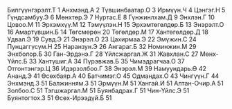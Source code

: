 Билгүүнгэрэлт.Т 1
Анхмэнд.А 2
Түвшинбаатар.О 3
Ирмүүн.Ч 4
Цэнгэг.Н 5
Гүндсамбуу.Э 6
Мөнхтөр.Э 7
Нуртас.Е 8
Гүнжинлхам.Д 9
Энхлэн.Г 10
Цовоо.М 11
Эрхэмхүү.М 12
Тэмүүлэн.Н 15
Эрхэмтөгөлдөр.Б 13
Энэрэлт.О 16
Амартүвшин.Б 14
Төгсмөрөн 20
Төгөлдөр.М 17
Хантөгөлдөр.Д 18
Удвал.Э 19
Сувд.Э 21
Энэрэл.О 23
Цахирмаа.Э 22
Эмүжин.С 24
Пунцаггүсүм.Н 25
Наранзун.Э 26
Ангараг.Б 32
Номинжин.М 29
Энхболор.Б 30
Ган-Эрдэнэ.Г 28
Үйлсжаргал.Ж 31
Жавхлан.С 27
Мөнх-Үйлс.Б 33
Хантүшиг.А 34
Пүрэвжав.Б 35
Чимэдрагчаа.О 37
Отгонтэнгэр.Ц 36
Идэрзолбоо.Г 38
Энэрэл.М 39
Намуундарь.Ө 42
Ананд.Э 41
Өсөхбаяр.А 40 
Батчимэг.О 45
Одмандах.О 43
Чингүүн.Г 44
Энхмэнд.З 51
Балжинням.З 51
Эрмүүн.М 51
Хангай.И 51
Алтан-Очир.А 51
Золбоо.С 51
Тэгшжаргал.М 51
Буянбадрах.Г 51
Чин-Үйлс.Э 51
Буянтогтох.З 51
Өсөх-Ирээдүй.Б 51
